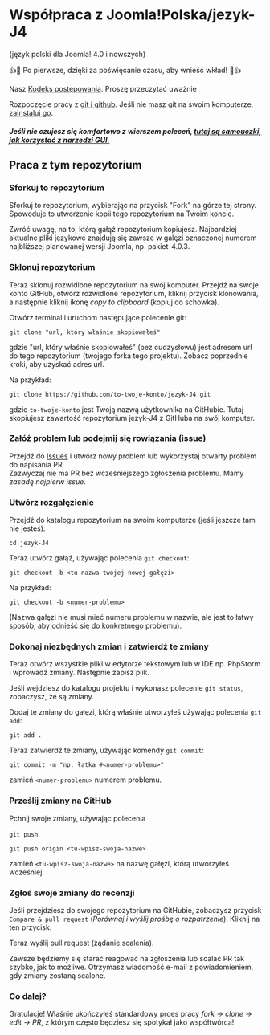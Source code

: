 # Współpraca z Joomla!Polska/jezyk-J4 
(język polski dla Joomla! 4.0 i nowszych)

:+1::tada: Po pierwsze, dzięki za poświęcanie czasu, aby wnieść wkład! :tada::+1:

Nasz  [Kodeks postępowania](../CODE_OF_CONDUCT.md). Proszę przeczytać uważnie

Rozpoczęcie pracy z [git i github](https://guides.github.com/activities/hello-world/). Jeśli nie masz git na swoim komputerze, [zainstaluj go]( https://help.github.com/articles/set-up-git/).
#### *Jeśli nie czujesz się komfortowo z wierszem poleceń, [tutaj są samouczki, jak korzystać z narzedzi GUI.]( #tutorials-using-other-tools )*

## Praca z tym repozytorium

### Sforkuj to repozytorium

Sforkuj to repozytorium, wybierając na przycisk "Fork" na górze tej strony. 
Spowoduje to utworzenie kopii tego repozytorium na Twoim koncie.

Zwróć uwagę, na to, którą gałąź repozytorium kopiujesz. Najbardziej aktualne pliki językowe znajdują się zawsze w galęzi oznaczonej numerem najbliższej planowanej wersji Joomla, np. pakiet-4.0.3.

### Sklonuj repozytorium

Teraz sklonuj rozwidlone repozytorium na swój komputer. Przejdź na swoje konto GitHub, otwórz rozwidlone repozytorium, kliknij przycisk klonowania, a następnie kliknij ikonę *copy to clipboard* (kopiuj do schowka).

Otwórz terminal i uruchom następujące polecenie git:

```
git clone "url, który właśnie skopiowałeś"
```
gdzie "url, który właśnie skopiowałeś" (bez cudzysłowu) jest adresem url do tego repozytorium (twojego forka tego projektu). Zobacz poprzednie kroki, aby uzyskać adres url.

Na przykład:


```
git clone https://github.com/to-twoje-konto/jezyk-J4.git
```
gdzie `to-twoje-konto` jest Twoją nazwą użytkownika na GitHubie. Tutaj skopiujesz zawartość repozytorium jezyk-J4 z GitHuba na swój komputer.

### Załóż problem lub podejmij się rowiązania (issue)



Przejdź do [Issues](https://github.com/JoomlaPolska/jezyk-J4/issues) i utwórz nowy problem lub wykorzystaj otwarty problem do napisania PR.  
Zazwyczaj nie ma PR bez wcześniejszego zgłoszenia problemu. Mamy *zasadę najpierw _issue_*.


### Utwórz rozgałęzienie

Przejdź do katalogu repozytorium na swoim komputerze (jeśli jeszcze tam nie jesteś):

```
cd jezyk-J4
```
Teraz utwórz gałąź, używając polecenia `git checkout`:
```
git checkout -b <tu-nazwa-twojej-nowej-gałęzi>
```

Na przykład:
```
git checkout -b <numer-problemu>
```
(Nazwa gałęzi nie musi mieć numeru problemu w nazwie, ale jest to łatwy sposób, aby odnieść się do konkretnego problemu).

### Dokonaj niezbędnych zmian i zatwierdź te zmiany

Teraz otwórz wszystkie pliki w edytorze tekstowym lub w IDE np. PhpStorm i wprowadź zmiany. Następnie zapisz plik.

Jeśli wejdziesz do katalogu projektu i wykonasz polecenie `git status`, zobaczysz, że są zmiany.


Dodaj te zmiany do gałęzi, którą właśnie utworzyłeś używając polecenia `git add`:

```
git add .
```

Teraz zatwierdź te zmiany, używając komendy `git commit`:
```
git commit -m "np. łatka #<numer-problemu>"
```
zamień `<numer-problemu>` numerem problemu.

### Prześlij zmiany na GitHub

Pchnij swoje zmiany, używając polecenia 


`git push`:
```
git push origin <tu-wpisz-swoja-nazwe>
```
zamień `<tu-wpisz-swoja-nazwe>` na nazwę gałęzi, którą utworzyłeś wcześniej.

### Zgłoś swoje zmiany do recenzji

Jeśli przejdziesz do swojego repozytorium na GitHubie, zobaczysz przycisk  `Compare & pull request` (_Porównaj i wyślij prośbę o rozpatrzenie_). Kliknij na ten przycisk.

Teraz wyślij pull request (żądanie scalenia).


Zawsze będziemy się starać reagować na zgłoszenia lub scalać PR tak szybko, jak to możliwe. Otrzymasz wiadomość e-mail z powiadomieniem, gdy zmiany zostaną scalone.


### Co dalej?

Gratulacje!  Właśnie ukończyłeś standardowy proes pracy _fork -> clone -> edit -> PR_, z którym często będziesz się spotykał jako współtwórca!

